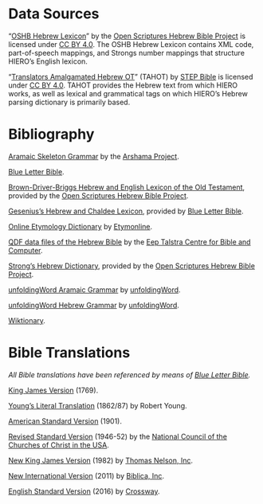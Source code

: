 # Data Sources

“[OSHB Hebrew Lexicon](http://github.com/openscriptures/HebrewLexicon/blob/master/HebrewStrong.xml)” by the [Open Scriptures Hebrew Bible Project](http://hb.openscriptures.org/) is licensed under [CC BY 4.0](http://creativecommons.org/licenses/by/4.0/). The OSHB Hebrew Lexicon contains XML code, part-of-speech mappings, and Strongs number mappings that structure HIERO’s English lexicon.

“[Translators Amalgamated Hebrew OT](http://github.com/STEPBible/STEPBible-Data/tree/master/Translators%20Amalgamated%20OT%2BNT)” (TAHOT) by [STEP Bible](http://www.stepbible.org/) is licensed under [CC BY 4.0](http://creativecommons.org/licenses/by/4.0/). TAHOT provides the Hebrew text from which HIERO works, as well as lexical and grammatical tags on which HIERO’s Hebrew parsing dictionary is primarily based.

# Bibliography

[Aramaic Skeleton Grammar](http://arshama.classics.ox.ac.uk/aramaic/index.html) by the [Arshama Project](http://arshama.classics.ox.ac.uk/index.html).

[Blue Letter Bible](http://www.blueletterbible.org/).

[Brown-Driver-Briggs Hebrew and English Lexicon of the Old Testament](http://openscriptures.github.io/HebrewLexicon/HomeFiles/Lexicon.html), provided by the [Open Scriptures Hebrew Bible Project](http://hb.openscriptures.org/).

[Gesenius’s Hebrew and Chaldee Lexicon](http://www.blueletterbible.org/study/lexica/gesenius/index.cfm), provided by [Blue Letter Bible](http://www.blueletterbible.org/).

[Online Etymology Dictionary](http://www.etymonline.com/) by [Etymonline](http://www.etymonline.com/).

[QDF data files of the Hebrew Bible](http://github.com/ETCBC/QDF) by the [Eep Talstra Centre for Bible and Computer](http://etcbc.nl/).

[Strong’s Hebrew Dictionary](http://openscriptures.github.io/HebrewLexicon/HomeFiles/Lexicon.html), provided by the [Open Scriptures Hebrew Bible Project](http://hb.openscriptures.org/).

[unfoldingWord Aramaic Grammar](http://uag.readthedocs.io/en/latest/front.html) by [unfoldingWord](http://unfoldingword.org/).

[unfoldingWord Hebrew Grammar](http://uhg.readthedocs.io/en/latest/front.html) by [unfoldingWord](http://unfoldingword.org/).

[Wiktionary](http://www.wiktionary.org/).

# Bible Translations
*All Bible translations have been referenced by means of [Blue Letter Bible](http://www.blueletterbible.org/).*

[King James Version](https://www.blueletterbible.org/kjv/gen/1/1/s_1001) (1769).

[Young’s Literal Translation](https://www.blueletterbible.org/ylt/gen/1/1/s_1001) (1862/87) by Robert Young.

[American Standard Version](https://www.blueletterbible.org/asv/gen/1/1/s_1001) (1901).

[Revised Standard Version](https://www.blueletterbible.org/rsv/gen/1/1/s_1001) (1946-52) by the [National Council of the Churches of Christ in the USA](https://nationalcouncilofchurches.us/).

[New King James Version](https://www.blueletterbible.org/nkjv/gen/1/1/s_1001) (1982) by [Thomas Nelson, Inc](https://www.thomasnelsonbibles.com/).

[New International Version](https://www.blueletterbible.org/niv/gen/1/1/s_1001) (2011) by [Biblica, Inc](https://www.biblica.com/).

[English Standard Version](https://www.blueletterbible.org/esv/gen/1/1/s_1001) (2016) by [Crossway](https://www.crossway.org/).
